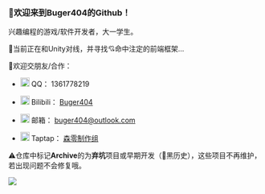 ### 🌈欢迎来到Buger404的Github！

兴趣编程的游戏/软件开发者，大一学生。

🧐当前正在和Unity对线，并寻找💘命中注定的前端框架...

💃欢迎交朋友/合作：

* <img src="https://im.qq.com/favicon.ico" width="18" height="18"/> QQ： 1361778219

* <img src="https://www.bilibili.com/favicon.ico" width="18" height="18"/> Bilibili： [Buger404](https://space.bilibili.com/313086171)

* <img src="http://outlook.live.com/favicon.ico" width="18" height="18"/> 邮箱： buger404@outlook.com

* <img src="https://avatars.githubusercontent.com/u/89351098" width="18" height="18"/> Taptap： [森零制作组](https://www.taptap.com/developer/97100)

⚠️仓库中标记**Archive**的为**弃坑**项目或早期开发（🚫黑历史），这些项目不再维护，若出现问题不会修复哦。

<img align=left src="https://github-readme-stats.vercel.app/api?username=buger404&show_icons=true&hide_title=true&count_private=true&include_all_commits=true" />

